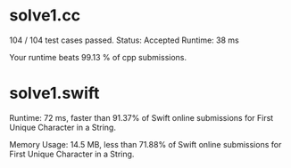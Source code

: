 # solve1.cc

104 / 104 test cases passed.
Status: Accepted
Runtime: 38 ms

Your runtime beats 99.13 % of cpp submissions.

# solve1.swift

Runtime: 72 ms, faster than 91.37% of Swift online submissions for First Unique Character in a String.

Memory Usage: 14.5 MB, less than 71.88% of Swift online submissions for First Unique Character in a String.
